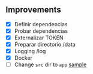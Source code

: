## Improvements

- [x] Definir dependencias
- [x] Probar dependencias
- [x] Externalizar TOKEN
- [x] Preparar directorio /data
- [x] Logging /log
- [x] Docker
- [ ] Change `src` dir to
  `app` [sample](https://douwevandermeij.medium.com/hexagonal-architecture-in-python-7468c2606b63)